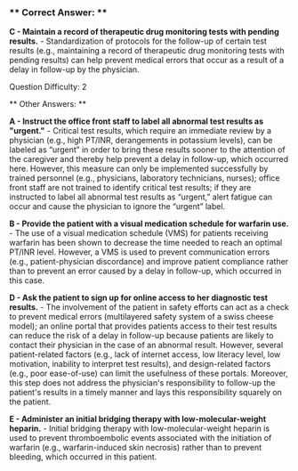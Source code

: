 ### ** Correct Answer: **

**C - Maintain a record of therapeutic drug monitoring tests with pending results.** - Standardization of protocols for the follow-up of certain test results (e.g., maintaining a record of therapeutic drug monitoring tests with pending results) can help prevent medical errors that occur as a result of a delay in follow-up by the physician.

Question Difficulty: 2

** Other Answers: **

**A - Instruct the office front staff to label all abnormal test results as "urgent."** - Critical test results, which require an immediate review by a physician (e.g., high PT/INR, derangements in potassium levels), can be labeled as “urgent” in order to bring these results sooner to the attention of the caregiver and thereby help prevent a delay in follow-up, which occurred here. However, this measure can only be implemented successfully by trained personnel (e.g., physicians, laboratory technicians, nurses); office front staff are not trained to identify critical test results; if they are instructed to label all abnormal test results as “urgent,” alert fatigue can occur and cause the physician to ignore the “urgent” label.

**B - Provide the patient with a visual medication schedule for warfarin use.** - The use of a visual medication schedule (VMS) for patients receiving warfarin has been shown to decrease the time needed to reach an optimal PT/INR level. However, a VMS is used to prevent communication errors (e.g., patient-physician discordance) and improve patient compliance rather than to prevent an error caused by a delay in follow-up, which occurred in this case.

**D - Ask the patient to sign up for online access to her diagnostic test results.** - The involvement of the patient in safety efforts can act as a check to prevent medical errors (multilayered safety system of a swiss cheese model); an online portal that provides patients access to their test results can reduce the risk of a delay in follow-up because patients are likely to contact their physician in the case of an abnormal result. However, several patient-related factors (e.g., lack of internet access, low literacy level, low motivation, inability to interpret test results), and design-related factors (e.g., poor ease-of-use) can limit the usefulness of these portals. Moreover, this step does not address the physician's responsibility to follow-up the patient's results in a timely manner and lays this responsibility squarely on the patient.

**E - Administer an initial bridging therapy with low-molecular-weight heparin.** - Initial bridging therapy with low-molecular-weight heparin is used to prevent thromboembolic events associated with the initiation of warfarin (e.g., warfarin-induced skin necrosis) rather than to prevent bleeding, which occurred in this patient.

